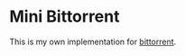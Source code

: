 # Mini Bittorrent

This is my own implementation for [bittorrent](https://allenkim67.github.io/programming/2016/05/04/how-to-make-your-own-bittorrent-client.html).
